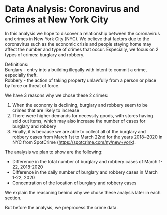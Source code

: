 # Data Analysis: Coronavirus and Crimes at New York City
In this analysis we hope to discover a relationship between the coronavirus and crimes in New York City (NYC). We believe that factors due to the coronavirus such as the economic crisis and people staying home may affect the number and type of crimes that occur. Especially, we focus on 2 types of crimes: burglary and robbery. 

Definitions:  
Burglary - entry into a building illegally with intent to commit a crime, especially theft.  
Robbery - the action of taking property unlawfully from a person or place by force or threat of force.

We have 3 reasons why we chose these 2 crimes:  
1. When the economy is declining, burglary and robbery seem to be crimes that are likely to increase
2. There were higher demands for necessity goods, with stores having sold out items, which may also increase the number of cases for burglary and robbery
3. Finally, it is because we are able to collect all of the burglary and robbery cases from March 1st to March 22nd for the years 2018~2020 in NYC from SpotCrime (https://spotcrime.com/ny/new+york).

The analysis we plan to show are the following:
- Difference in the total number of burglary and robbery cases of March 1-22, 2018-2020
- Difference in the daily number of burglary and robbery cases in March 1-22, 2020
- Concentration of the location of burglary and robbery cases

We explain the reasoning behind why we chose these analysis later in each section.

But before the analysis, we preprocess the crime data.
